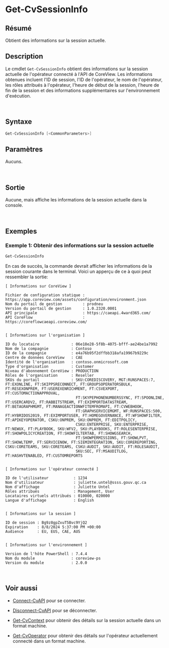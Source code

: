 # Get-CvSessionInfo

## Résumé

Obtient des informations sur la session actuelle.

## Description

Le cmdlet `Get-CvSessionInfo` obtient des informations sur la session actuelle
de l'opérateur connecté à l'API de CoreView. Les informations obtenues incluent
l'ID de session, l'ID de l'opérateur, le nom de l'opérateur, les rôles attribués
à l'opérateur, l'heure de début de la session, l'heure de fin de la session et
des informations supplémentaires sur l'environnement d'exécution.

<br>

## Syntaxe

```powershell
Get-CvSessionInfo [<CommonParameters>]
```

## Paramètres

Aucuns.

<br>

## Sortie

Aucune, mais affiche les informations de la session actuelle dans la console.

<br>

## Exemples

### Exemple 1: Obtenir des informations sur la session actuelle

```powershell
Get-CvSessionInfo
```

En cas de succès, la commande devrait afficher les informations de la session
courante dans le terminal. Voici un apperçu de ce à quoi peut ressembler la
sortie:

```plaintext
[ Informations sur CoreView ]

Fichier de configuration statique : https://app.coreview.com/assets/configuration/environment.json
Nom du portail de gestion         : prodneu
Version du portail de gestion     : 1.0.2320.0001
API principale                    : https://caeapi.4ward365.com/
API CoreFlow                      : https://coreflowcaeapi.coreview.com/


[ Informations sur l'organisation ]

ID du locataire              : 06e18e28-5f8b-4075-bfff-ae24be1a7992
Nom de la compagnie          : Contoso
ID de la compagnie           : e4a76b95f2dffbb318afa19967b9229c
Centre de données CoreView   : CAE
Identité de l'organisation   : contoso.onmicrosoft.com
Type d'organisation          : Customer
Niveau d'abonnement CoreView : PRODUCTION
Rôles de l'organisation      : Reseller
SKUs du portail              : SKU:COREDISCOVERY, MGT:RUNSPACES:7, FT:EXONLINE, FT:SKIPPSRECONNECT, FT:GROUPSOPERATORSBULK, FT:RESEXONPREM, FT:USEREXENRICHMENT, FT:CSVEXPORT, FT:CUSTOMACTIONAPPROVAL,
                               FT:SKYPEPHONENUMBERSSYNC, FT:SPOONLINE, FT:USERCARDV2, FT:RABBITSTREAM, FT:EXIMPORTDATASTREAM, FT:BETAGRAPHMGMT, FT:MANAGEACTIONWFITEMFROMAPI, FT:CVWEBHOOK,
                               FT:GRAPHSERVICEMGMT, WF:RUNSPACES:500, FT:HYBRIDOS2019, FT:EXIMPORTUSER, FT:HOMEGOVERNANCE, FT:WFSHOWFILTER, FT:APIKEYOPERATOR, CSKU:ONPREM, SKU:ONPREM, FT:EDITPOLICY,
                               CSKU:ENTERPRISE, SKU:ENTERPRISE, FT:NEWUX, FT:PLAYBOOK, SKU:WFV2, SKU:PLAYBOOKS, FT:ROLESENTERPRISE, FT:SHOWPOLICYCREATION, FT:SHOWFILTERTAB, FT:SHOWGSEARCH,
                               FT:SHOWPERMISSIONS, FT:SHOWLPVT, FT:SHOWLTEMP, FT:SERVICENOW, FT:SIEMINTEGRATION, SKU:COREREPORTING, CSKU:CORETEAMS, SKU:CORETEAMS, CSKU:AUDIT, SKU:AUDIT, FT:ROLESAUDIT,
                               SKU:SEC, FT:MSAUDITLOG, FT:HASHVTENABLED, FT:CUSTOMREPORTS


[ Informations sur l'opérateur connecté ]

ID de l'utilisateur           : 1234
Nom d'utilisateur             : juliette.untel@ssss.gouv.qc.ca
Nom d'affichage               : Juliette Untel
Rôles attribués               : Management, User
Locataires virtuels attribués : 010000, 020000
Langue d'affichage            : English


[ Informations sur la session ]

ID de session : Bg9z8gpZxuT5Bvc9YjQ2
Expiration    : 8/8/2024 5:37:00 PM +00:00
Audience      : EU, EUS, CAE, AUS


[ Informations sur l'environnement ]

Version de l'hôte PowerShell : 7.4.4
Nom du module                : coreview-ps
Version du module            : 2.0.0
```

<br>

## Voir aussi

- [Connect-CvAPI](fr/cmdlets/Connect-CvAPI.md) pour se connecter.

- [Disconnect-CvAPI](fr/cmdlets/Disconnect-CvAPI.md) pour se déconnecter.

- [Get-CvContext](fr/cmdlets/Get-CvContext.md) pour obtenir des détails sur la session
  actuelle dans un format machine.

- [Get-CvOperator](fr/cmdlets/Get-CvOperator.md) pour obtenir des détails sur
  l'opérateur actuellement connecté dans un format machine.
